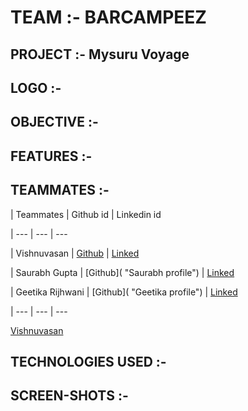 # TEAM :- BARCAMPEEZ
## PROJECT :- Mysuru Voyage
## LOGO :-

## OBJECTIVE :-

## FEATURES :-

## TEAMMATES :-
| Teammates | Github id | Linkedin id 

| --- | --- | ---

| Vishnuvasan | [Github](https://github.com/Cipher-unhsiV "Vishnu profile") | [Linked](https://www.linkedin.com/in/vishnuvasan-srinivasan-0b2012194/ "Vishnu")

| Saurabh Gupta | [Github]( "Saurabh profile") | [Linked]( "Saurabh")

| Geetika Rijhwani | [Github]( "Geetika profile") | [Linked]( "Geetika")

| --- | --- | ---

[Vishnuvasan](https://github.com/Cipher-unhsiV)





## TECHNOLOGIES USED :-

## SCREEN-SHOTS :-

